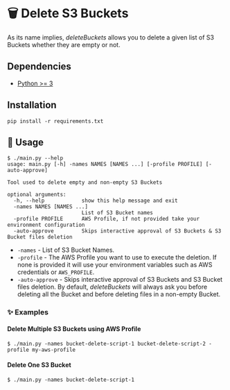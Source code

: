 # 🗑 Delete S3 Buckets

As its name implies, *deleteBuckets* allows you to delete a given list of S3 Buckets whether they are empty or not.

## Dependencies

- [Python >= 3](https://www.python.org/downloads/)

## Installation

```commandline
pip install -r requirements.txt
```

## 🚀 Usage

```shell
$ ./main.py --help
usage: main.py [-h] -names NAMES [NAMES ...] [-profile PROFILE] [-auto-approve]

Tool used to delete empty and non-empty S3 Buckets

optional arguments:
  -h, --help            show this help message and exit
  -names NAMES [NAMES ...]
                        List of S3 Bucket names
  -profile PROFILE      AWS Profile, if not provided take your environment configuration
  -auto-approve         Skips interactive approval of S3 Buckets & S3 Bucket files deletion
```

- `-names` - List of S3 Bucket Names.
- `-profile` - The AWS Profile you want to use to execute the deletion. If none is provided it will use your environment variables such as AWS credentials or `AWS_PROFILE`.
- `-auto-approve` - Skips interactive approval of S3 Buckets and S3 Bucket files deletion. By default, *deleteBuckets* will always ask you before deleting all the Bucket and before deleting files in a non-empty Bucket.

### ✨ Examples

#### Delete Multiple S3 Buckets using AWS Profile

```shell
$ ./main.py -names bucket-delete-script-1 bucket-delete-script-2 -profile my-aws-profile
```

#### Delete One S3 Bucket
```shell
$ ./main.py -names bucket-delete-script-1
```
